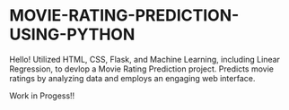 # MOVIE-RATING-PREDICTION-USING-PYTHON

Hello! Utilized HTML, CSS, Flask, and Machine Learning, including Linear Regression, to devlop a
Movie Rating Prediction project. Predicts movie ratings by analyzing data and employs an
engaging web interface.

Work in Progess!!
